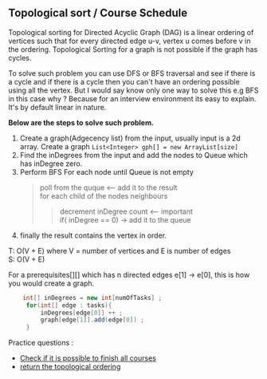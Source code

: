 ## Topological sort / Course Schedule

Topological sorting for Directed Acyclic Graph (DAG) is a linear ordering of vertices such that for 
every directed edge u-v, vertex u comes before v in the ordering. 
Topological Sorting for a graph is not possible if the graph has cycles.

To solve such problem you can use DFS or BFS traversal and see if there is a cycle and
if there is a cycle then you can't have an ordering possible using all the vertex.
But I would say know only one way to solve this e.g BFS in this case why ? 
Because for an interview environment its easy to explain. It's by default linear in nature.

**Below are the steps to solve such problem.**

1. Create a graph(Adgecency list) from the input, usually input is a 2d array. Create a graph `List<Integer> gph[] = new ArrayList[size]`
2. Find the inDegrees from the input and add the nodes to Queue which has inDegree zero.
3. Perform BFS For each node until Queue is not empty 
      > poll from the quque <-- add it to the result  
      > for each child of the nodes neighbours  
      >> decrement inDegree count <-- important  
      >> if( inDegree == 0) -> add it to the queue
4. finally the result contains the vertex in order.

T: O(V + E) where V = number of vertices and E is number of edges  
S: O(V + E)

For a prerequisites[][] which has n directed edges e[1] -> e[0], this is how you would create a graph.

```java
    int[] inDegrees = new int[numOfTasks] ;
     for(int[] edge : tasks){
         inDegrees[edge[0]] ++ ;
         graph[edge[1]].add(edge[0]) ;
     }
```
Practice questions :
* [Check if it is possible to finish all courses](https://leetcode.com/problems/course-schedule)
* [return the topological ordering](https://leetcode.com/problems/course-schedule-ii)



